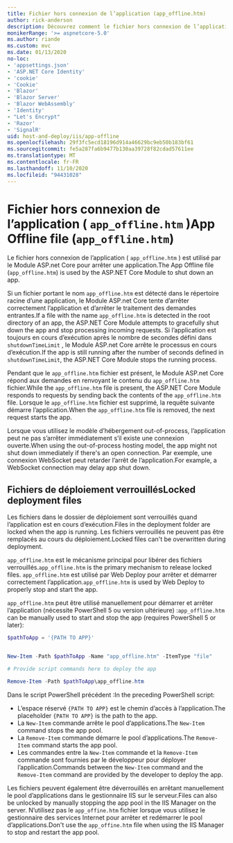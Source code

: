 ```yaml
---
title: Fichier hors connexion de l’application (app_offline.htm)
author: rick-anderson
description: Découvrez comment le fichier hors connexion de l’application ( `app_offline.htm` ) fonctionne avec le Module ASP.net core.
monikerRange: '>= aspnetcore-5.0'
ms.author: riande
ms.custom: mvc
ms.date: 01/13/2020
no-loc:
- 'appsettings.json'
- 'ASP.NET Core Identity'
- 'cookie'
- 'Cookie'
- 'Blazor'
- 'Blazor Server'
- 'Blazor WebAssembly'
- 'Identity'
- "Let's Encrypt"
- 'Razor'
- 'SignalR'
uid: host-and-deploy/iis/app-offline
ms.openlocfilehash: 29f3fc5ecd18196d914a46629bc9eb50b183bf61
ms.sourcegitcommit: fe5a287fa6b9477b130aa39728f82cdad57611ee
ms.translationtype: MT
ms.contentlocale: fr-FR
ms.lasthandoff: 11/10/2020
ms.locfileid: "94431028"
---
```

# <a name="app-offline-file-app_offlinehtm"></a><span data-ttu-id="75bf1-103">Fichier hors connexion de l’application ( `app_offline.htm` )</span><span class="sxs-lookup"><span data-stu-id="75bf1-103">App Offline file (`app_offline.htm`)</span></span>

<span data-ttu-id="75bf1-104">Le fichier hors connexion de l’application ( `app_offline.htm` ) est utilisé par le Module ASP.net Core pour arrêter une application.</span><span class="sxs-lookup"><span data-stu-id="75bf1-104">The App Offline file (`app_offline.htm`) is used by the ASP.NET Core Module to shut down an app.</span></span>

<span data-ttu-id="75bf1-105">Si un fichier portant le nom `app_offline.htm` est détecté dans le répertoire racine d’une application, le Module ASP.net Core tente d’arrêter correctement l’application et d’arrêter le traitement des demandes entrantes.</span><span class="sxs-lookup"><span data-stu-id="75bf1-105">If a file with the name `app_offline.htm` is detected in the root directory of an app, the ASP.NET Core Module attempts to gracefully shut down the app and stop processing incoming requests.</span></span> <span data-ttu-id="75bf1-106">Si l’application est toujours en cours d’exécution après le nombre de secondes défini dans `shutdownTimeLimit` , le Module ASP.net Core arrête le processus en cours d’exécution.</span><span class="sxs-lookup"><span data-stu-id="75bf1-106">If the app is still running after the number of seconds defined in `shutdownTimeLimit`, the ASP.NET Core Module stops the running process.</span></span>

<span data-ttu-id="75bf1-107">Pendant que le `app_offline.htm` fichier est présent, le Module ASP.net Core répond aux demandes en renvoyant le contenu du `app_offline.htm` fichier.</span><span class="sxs-lookup"><span data-stu-id="75bf1-107">While the `app_offline.htm` file is present, the ASP.NET Core Module responds to requests by sending back the contents of the `app_offline.htm` file.</span></span> <span data-ttu-id="75bf1-108">Lorsque le `app_offline.htm` fichier est supprimé, la requête suivante démarre l’application.</span><span class="sxs-lookup"><span data-stu-id="75bf1-108">When the `app_offline.htm` file is removed, the next request starts the app.</span></span>

<span data-ttu-id="75bf1-109">Lorsque vous utilisez le modèle d’hébergement out-of-process, l’application peut ne pas s’arrêter immédiatement s’il existe une connexion ouverte.</span><span class="sxs-lookup"><span data-stu-id="75bf1-109">When using the out-of-process hosting model, the app might not shut down immediately if there's an open connection.</span></span> <span data-ttu-id="75bf1-110">Par exemple, une connexion WebSocket peut retarder l’arrêt de l’application.</span><span class="sxs-lookup"><span data-stu-id="75bf1-110">For example, a WebSocket connection may delay app shut down.</span></span>

## <a name="locked-deployment-files"></a><span data-ttu-id="75bf1-111">Fichiers de déploiement verrouillés</span><span class="sxs-lookup"><span data-stu-id="75bf1-111">Locked deployment files</span></span>

<span data-ttu-id="75bf1-112">Les fichiers dans le dossier de déploiement sont verrouillés quand l’application est en cours d’exécution.</span><span class="sxs-lookup"><span data-stu-id="75bf1-112">Files in the deployment folder are locked when the app is running.</span></span> <span data-ttu-id="75bf1-113">Les fichiers verrouillés ne peuvent pas être remplacés au cours du déploiement.</span><span class="sxs-lookup"><span data-stu-id="75bf1-113">Locked files can't be overwritten during deployment.</span></span>

<span data-ttu-id="75bf1-114">`app_offline.htm` est le mécanisme principal pour libérer des fichiers verrouillés.</span><span class="sxs-lookup"><span data-stu-id="75bf1-114">`app_offline.htm` is the primary mechanism to release locked files.</span></span> <span data-ttu-id="75bf1-115">`app_offline.htm` est utilisé par Web Deploy pour arrêter et démarrer correctement l’application.</span><span class="sxs-lookup"><span data-stu-id="75bf1-115">`app_offline.htm` is used by Web Deploy to properly stop and start the app.</span></span>

<span data-ttu-id="75bf1-116">`app_offline.htm` peut être utilisé manuellement pour démarrer et arrêter l’application (nécessite PowerShell 5 ou version ultérieure) :</span><span class="sxs-lookup"><span data-stu-id="75bf1-116">`app_offline.htm` can be manually used to start and stop the app (requires PowerShell 5 or later):</span></span>

```powershell
$pathToApp = '{PATH TO APP}'


New-Item -Path $pathToApp -Name "app_offline.htm" -ItemType "file"

# Provide script commands here to deploy the app

Remove-Item -Path $pathToApp\app_offline.htm
```

<span data-ttu-id="75bf1-117">Dans le script PowerShell précédent :</span><span class="sxs-lookup"><span data-stu-id="75bf1-117">In the preceding PowerShell script:</span></span>

* <span data-ttu-id="75bf1-118">L’espace réservé `{PATH TO APP}` est le chemin d’accès à l’application.</span><span class="sxs-lookup"><span data-stu-id="75bf1-118">The placeholder `{PATH TO APP}` is the path to the app.</span></span>
* <span data-ttu-id="75bf1-119">La `New-Item` commande arrête le pool d’applications.</span><span class="sxs-lookup"><span data-stu-id="75bf1-119">The `New-Item` command stops the app pool.</span></span>
* <span data-ttu-id="75bf1-120">La `Remove-Item` commande démarre le pool d’applications.</span><span class="sxs-lookup"><span data-stu-id="75bf1-120">The `Remove-Item` command starts the app pool.</span></span>
* <span data-ttu-id="75bf1-121">Les commandes entre la `New-Item` commande et la `Remove-Item` commande sont fournies par le développeur pour déployer l’application.</span><span class="sxs-lookup"><span data-stu-id="75bf1-121">Commands between the `New-Item` command and the `Remove-Item` command are provided by the developer to deploy the app.</span></span>

<span data-ttu-id="75bf1-122">Les fichiers peuvent également être déverrouillés en arrêtant manuellement le pool d’applications dans le gestionnaire IIS sur le serveur.</span><span class="sxs-lookup"><span data-stu-id="75bf1-122">Files can also be unlocked by manually stopping the app pool in the IIS Manager on the server.</span></span> <span data-ttu-id="75bf1-123">N’utilisez pas le `app_offine.htm` fichier lorsque vous utilisez le gestionnaire des services Internet pour arrêter et redémarrer le pool d’applications.</span><span class="sxs-lookup"><span data-stu-id="75bf1-123">Don't use the `app_offine.htm` file when using the IIS Manager to stop and restart the app pool.</span></span>
